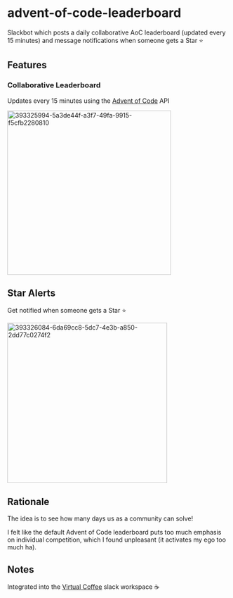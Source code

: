 # advent-of-code-leaderboard

Slackbot which posts a daily collaborative AoC leaderboard (updated every 15 minutes) and message notifications when someone gets a Star ⭐️

## Features

### Collaborative Leaderboard

Updates every 15 minutes using the [Advent of Code](https://adventofcode.com) API

<img width="373" alt="393325994-5a3de44f-a3f7-49fa-9915-f5cfb2280810" src="https://github.com/user-attachments/assets/3a4517e4-1356-49ae-aa5e-6b866b36453a" />

## Star Alerts

Get notified when someone gets a Star ⭐️

<img width="364" alt="393326084-6da69cc8-5dc7-4e3b-a850-2dd77c0274f2" src="https://github.com/user-attachments/assets/ce233cea-a615-4c15-a483-201b04fa9fe3" />

## Rationale

The idea is to see how many days us as a community can solve!

I felt like the default Advent of Code leaderboard puts too much emphasis on individual competition, which I found unpleasant (it activates my ego too much ha).

## Notes

Integrated into the [Virtual Coffee](https://virtualcoffee.io) slack workspace ☕️
